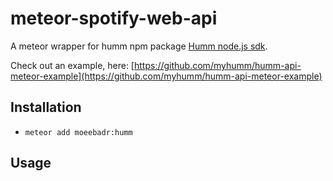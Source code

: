 # meteor-spotify-web-api
A meteor wrapper for humm npm package [Humm node.js sdk](https://github.com/myhumm/humm-js-sdk).

Check out an example, here: [https://github.com/myhumm/humm-api-meteor-example](https://github.com/myhumm/humm-api-meteor-example)

## Installation
* `meteor add moeebadr:humm`

## Usage